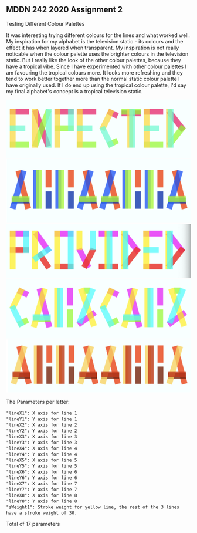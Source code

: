## MDDN 242 2020 Assignment 2

Testing Different Colour Palettes
    
  It was interesting trying different colours for the lines and what worked well. My inspiration for my alphabet is the television static - its colours and the effect it has when layered when transparent. My inspiration is not really noticable when the colour palette uses the brighter colours in the television static. But I really like the look of the other colour palettes, because they have a tropical vibe. Since I have experimented with other colour palettes I am favouring the tropical colours more. It looks more refreshing and they tend to work better together more than the normal static colour palette I have originally used. If I do end up using the tropical colour palette, I'd say my final alphabet's concept is a tropical television static.

![Colour Palette 1](let1.png) 
![Colour Palette 2](let2.png) 
![Colour Palette 3](let3.png) 
![Colour Palette 4](let4.png) 
![Colour Palette 5](let5.png) 


The Parameters per letter:

    "lineX1": X axis for line 1
    "lineY1": Y axis for line 1
    "lineX2": X axis for line 2
    "lineY2": Y axis for line 2
    "lineX3": X axis for line 3
    "lineY3": Y axis for line 3
    "lineX4": X axis for line 4
    "lineY4": Y axis for line 4
    "lineX5": X axis for line 5
    "lineY5": Y axis for line 5
    "lineX6": X axis for line 6
    "lineY6": Y axis for line 6
    "lineX7": X axis for line 7
    "lineY7": Y axis for line 7
    "lineX8": X axis for line 8
    "lineY8": Y axis for line 8
    "sWeight1": Stroke weight for yellow line, the rest of the 3 lines have a stroke weight of 30.

Total of 17 parameters